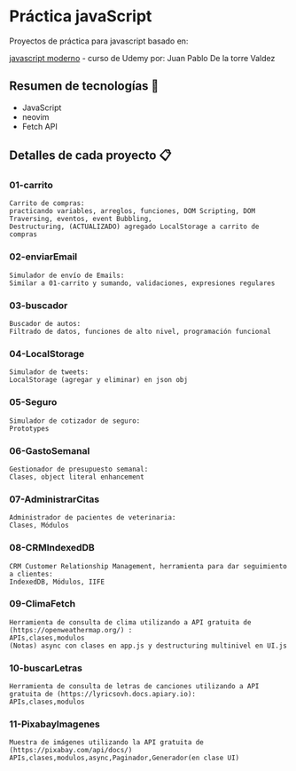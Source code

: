 # Práctica javaScript

Proyectos de práctica para javascript basado en:

[javascript moderno](https://www.udemy.com/course/javascript-moderno-guia-definitiva-construye-10-proyectos) - curso de Udemy por: Juan Pablo De la torre Valdez

## Resumen de tecnologías 📌

- JavaScript
- neovim
- Fetch API

## Detalles de cada proyecto 📋

### 01-carrito

```
Carrito de compras:
practicando variables, arreglos, funciones, DOM Scripting, DOM Traversing, eventos, event Bubbling,
Destructuring, (ACTUALIZADO) agregado LocalStorage a carrito de compras
```

### 02-enviarEmail

```
Simulador de envío de Emails:
Similar a 01-carrito y sumando, validaciones, expresiones regulares
```

### 03-buscador

```
Buscador de autos:
Filtrado de datos, funciones de alto nivel, programación funcional

```

### 04-LocalStorage

```
Simulador de tweets:
LocalStorage (agregar y eliminar) en json obj

```

### 05-Seguro

```
Simulador de cotizador de seguro:
Prototypes

```

### 06-GastoSemanal

```
Gestionador de presupuesto semanal:
Clases, object literal enhancement

```

### 07-AdministrarCitas

```
Administrador de pacientes de veterinaria:
Clases, Módulos

```

### 08-CRMIndexedDB

```
CRM Customer Relationship Management, herramienta para dar seguimiento a clientes:
IndexedDB, Módulos, IIFE

```

### 09-ClimaFetch

```
Herramienta de consulta de clima utilizando a API gratuita de (https://openweathermap.org/) :
APIs,clases,modulos
(Notas) async con clases en app.js y destructuring multinivel en UI.js

```

### 10-buscarLetras

```
Herramienta de consulta de letras de canciones utilizando a API gratuita de (https://lyricsovh.docs.apiary.io):
APIs,clases,modulos

```

### 11-PixabayImagenes

```
Muestra de imágenes utilizando la API gratuita de (https://pixabay.com/api/docs/)
APIs,clases,modulos,async,Paginador,Generador(en clase UI)

```
